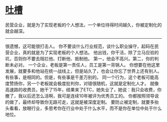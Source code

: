 # [吐槽](https://github.com/platojobs/agenda/issues/23)

民营企业，就是为了实现老板的个人想法，一个单位待得时间越久，你被定制化的就会越深。

---

很遗憾，这可能很打击人。
你不要谈什么行业规范，谈什么职业操守，起码在民营企业，真的就是为了实现老板的个人想法。
他出钱，你干活，除了立马应验的坑，否则你不要去阻拦他、打断他、抵制他。
第一，他会不高兴。第二，你的判断未必对。
一个企业，老板是第一责任人，员工是第一背锅人。
你想要在他这里发展，就要多和他站在统一战线上，但是站久了，也会让你忘了世界上还有别人。
有些事，是相同的。但是，有些事是千差万别的。
同一个行为，这个老板可能高度赞扬你，另一个老板就会极度批判你，对错很随机，这就是定制化人才。
就像高速路的收费员，她干了15年，结果来了ETC，她失业了，她说：我只会收费，你撤了，我以后还怎么活啊，我可是连续10年被评为优秀员工的。
你都按照领导说的做了，最终却导致你无路可走，这就是被深度定制。
要防止被定制，就要多抬头看看，放眼行业，多思考你在行业中处于什么水平，而不是你在单位中处于什么地位。
